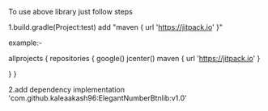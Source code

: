 To use above library just follow steps

1.build.gradle(Project:test) add "maven { url 'https://jitpack.io' }"

example:-

allprojects { repositories { google() jcenter() maven { url 'https://jitpack.io' }

}
}

2.add dependency implementation 'com.github.kaleaakash96:ElegantNumberBtnlib:v1.0'
